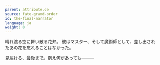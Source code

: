 ```yaml
---
parent: attribute.ce
source: fate-grand-order
id: the-final-narrator
language: ja
weight: 0
---
```


晴れ渡る空に舞い散る花弁。
彼はマスター、そして魔術師として、差し出されたあの花を忘れることはなかった。

見届ける、最後まで。例え何があっても―――
